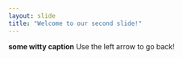 ```yaml
---
layout: slide
title: "Welcome to our second slide!"
---
```

**some witty caption**
Use the left arrow to go back!
